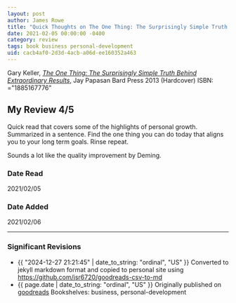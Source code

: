 ```yaml
---
layout: post
author: James Rowe
title: "Quick Thoughts on The One Thing: The Surprisingly Simple Truth Behind Extraordinary Results"
date: 2021-02-05 00:00:00 -0400
category: review
tags: book business personal-development
uid: cacb4af0-2d3d-4acb-a06d-ee160352a463
---
```


Gary Keller, *[The One Thing: The Surprisingly Simple Truth Behind Extraordinary Results](https://www.goodreads.com/book/show/16256798)*, Jay Papasan Bard Press 2013 (Hardcover) ISBN: ="1885167776"

## My Review 4/5

Quick read that covers some of the highlights of personal growth. Summarized in a sentence. Find the one thing you can do today that aligns you to your long term goals. Rinse repeat.

Sounds a lot like the quality improvement by Deming.

### Date Read
2021/02/05

### Date Added
2021/02/06

---

### Significant Revisions

- {{ "2024-12-27 21:21:45" | date_to_string: "ordinal", "US" }} Converted to jekyll markdown format and copied to personal site using <https://github.com/jsr6720/goodreads-csv-to-md>
- {{ page.date | date_to_string: "ordinal", "US" }} Originally published on [goodreads](https://www.goodreads.com) Bookshelves: business, personal-development